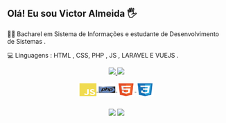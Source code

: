## Olá! Eu sou Victor Almeida 🖐

 🧑‍🎓 Bacharel em Sistema de Informações e estudante de Desenvolvimento de Sistemas .
 
💻 Linguagens : HTML , CSS, PHP , JS , LARAVEL E  VUEJS .

 
 
 
 <div align="center">
  <a href="https://github.com/umserqualquer">
  <img height="180em" src="https://github-readme-stats.vercel.app/api?username=umserqualquer&show_icons=true&theme=dracula&include_all_commits=true&count_private=true"/>
  <img height="180em" src="https://github-readme-stats.vercel.app/api/top-langs/?username=umserqualquer&layout=compact&langs_count=7&theme=dracula"/>
   
  
  <div style="display: inline_block"><br>
  <img align="center" alt="Gui-Js" height="30" width="40" src="https://raw.githubusercontent.com/devicons/devicon/master/icons/javascript/javascript-plain.svg">
  <img align="center" alt="Gui-PHP" height="30" width="40" src="https://raw.githubusercontent.com/devicons/devicon/master/icons/php/php-original.svg">
  <img align="center" alt="Gui-HTML" height="30" width="40" src="https://raw.githubusercontent.com/devicons/devicon/master/icons/html5/html5-original.svg">
  <img align="center" alt="Gui-CSS" height="30" width="40" src="https://raw.githubusercontent.com/devicons/devicon/master/icons/css3/css3-original.svg">
</div>
  
  ##
  
 <div> 

  <a href="https://www.instagram.com/victor_almeida1999/" target="_blank"><img src="https://img.shields.io/badge/-Instagram-%23E4405F?style=for-the-badge&logo=instagram&logoColor=white" target="_blank"></a>
  <a href="https://www.linkedin.com/in/victor-almeida-44b42014a/" target="_blank"><img src="https://img.shields.io/badge/-LinkedIn-%230077B5?style=for-the-badge&logo=linkedin&logoColor=white" target="_blank"></a>

</div

